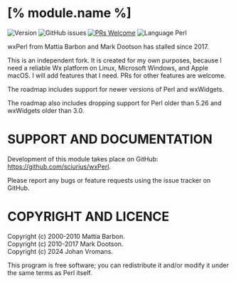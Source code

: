 # [% module.name %]

![Version](https://img.shields.io/github/v/release/sciurius/wxPerl)
![GitHub issues](https://img.shields.io/github/issues/sciurius/wxPerl)
[![PRs Welcome](https://img.shields.io/badge/PRs-welcome-brightgreen.svg)](http://makeapullrequest.com)
![Language Perl](https://img.shields.io/badge/Language-Perl-blue)

wxPerl from Mattia Barbon and Mark Dootson has stalled since 2017.

This is an independent fork. It is created for my own purposes,
because I need a reliable Wx platform on Linux, Microsoft Windows, and
Apple macOS. I will add features that I need. PRs for other features
are welcome.

The roadmap includes support for newer versions of Perl and wxWidgets.

The roadmap also includes dropping support for Perl older than 5.26
and wxWidgets older than 3.0.

# SUPPORT AND DOCUMENTATION

Development of this module takes place on GitHub:
https://github.com/sciurius/wxPerl.

Please report any bugs or feature requests using the issue tracker on
GitHub.

# COPYRIGHT AND LICENCE

Copyright (c) 2000-2010 Mattia Barbon.  
Copyright (c) 2010-2017 Mark Dootson.  
Copyright (c) 2024 Johan Vromans.

This program is free software; you can redistribute it and/or modify it
under the same terms as Perl itself.


